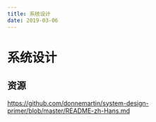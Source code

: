 ```yaml
---
title: 系统设计
date: 2019-03-06
---
```


# 系统设计

## 资源

https://github.com/donnemartin/system-design-primer/blob/master/README-zh-Hans.md
